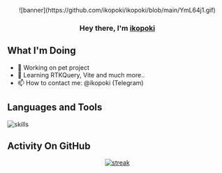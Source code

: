 <p align="center">![banner](https://github.com/ikopoki/ikopoki/blob/main/YmL64j1.gif)</p>

<h3 align="center">Hey there, I'm <a href="https://github.com/ikopoki">ikopoki</a></h3>

## What I'm Doing

- 🔭 Working on pet project
- 🌱 Learning RTKQuery, Vite and much more..
- 📫 How to contact me: @ikopoki (Telegram)

## Languages and Tools

<p align="left"> <img title="skills" alt="skills" src="https://skillicons.dev/icons?i=js,html,css,react,redux)](https://skillicons.dev" /> </p>

## Activity On GitHub

<p align="center">
  <a href="https://github.com/ikopoki">      
<img title="stats" alt="streak" src="https://github-readme-streak-stats.herokuapp.com/?user=ikopoki&theme=dark&hide_border=true&stroke=f53b3b"/>
</a> 
</p>


